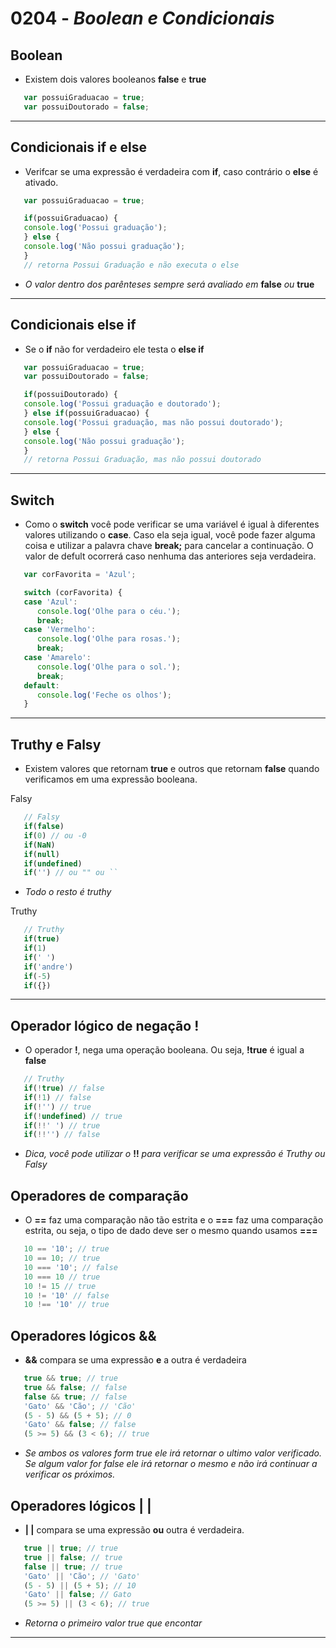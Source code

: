 # 0204 - *Boolean e Condicionais*

## Boolean

* Existem dois valores booleanos **false** e **true**

~~~javascript
   var possuiGraduacao = true;
   var possuiDoutorado = false;
~~~

___

## Condicionais if e else

* Verifcar se uma expressão é verdadeira com **if**, caso contrário o **else** é ativado.

~~~javascript
   var possuiGraduacao = true;

   if(possuiGraduacao) {
   console.log('Possui graduação');
   } else {
   console.log('Não possui graduação');
   }
   // retorna Possui Graduação e não executa o else
~~~

* *O valor dentro dos parênteses sempre será avaliado em* **false** *ou* **true**

___

## Condicionais else if

* Se o **if** não for verdadeiro ele testa o **else if**

~~~javascript
   var possuiGraduacao = true;
   var possuiDoutorado = false;

   if(possuiDoutorado) {
   console.log('Possui graduação e doutorado');
   } else if(possuiGraduacao) {
   console.log('Possui graduação, mas não possui doutorado');
   } else {
   console.log('Não possui graduação');
   }
   // retorna Possui Graduação, mas não possui doutorado
~~~

___

## Switch

* Como o **switch** você pode verificar se uma variável é igual à diferentes valores utilizando o **case**. Caso ela seja igual, você pode fazer alguma coisa e utilizar a palavra chave **break;** para cancelar a continuação. O valor de defult ocorrerá caso nenhuma das anteriores seja verdadeira.

~~~javascript
   var corFavorita = 'Azul';

   switch (corFavorita) {
   case 'Azul':
      console.log('Olhe para o céu.');
      break;
   case 'Vermelho':
      console.log('Olhe para rosas.');
      break;
   case 'Amarelo':
      console.log('Olhe para o sol.');
      break;
   default:
      console.log('Feche os olhos');
   }
~~~

___

## Truthy e Falsy

* Existem valores que retornam **true** e outros que retornam **false** quando verificamos em uma expressão booleana.

Falsy

~~~javascript
   // Falsy
   if(false)
   if(0) // ou -0
   if(NaN)
   if(null)
   if(undefined)
   if('') // ou "" ou ``
~~~

* *Todo o resto é truthy*

Truthy

~~~javascript
   // Truthy
   if(true)
   if(1)
   if(' ')
   if('andre')
   if(-5)
   if({})
~~~

___

## Operador lógico de negação **!**

* O operador **!**, nega uma operação booleana. Ou seja, **!true** é igual a **false**

~~~javascript
   // Truthy
   if(!true) // false
   if(!1) // false
   if(!'') // true
   if(!undefined) // true
   if(!!' ') // true
   if(!!'') // false
~~~

* *Dica, você pode utilizar o* **!!** *para verificar se uma expressão é Truthy ou Falsy*

## Operadores de comparação

* O **==** faz uma comparação não tão estrita e o **===** faz uma comparação estrita, ou seja, o tipo de dado deve ser o mesmo quando usamos **===**

~~~javascript
   10 == '10'; // true
   10 == 10; // true
   10 === '10'; // false
   10 === 10 // true
   10 != 15 // true
   10 != '10' // false
   10 !== '10' // true
~~~

## Operadores lógicos &&

* **&&** compara se uma expressão **e** a outra é verdadeira

~~~javascript
   true && true; // true
   true && false; // false
   false && true; // false
   'Gato' && 'Cão'; // 'Cão'
   (5 - 5) && (5 + 5); // 0
   'Gato' && false; // false
   (5 >= 5) && (3 < 6); // true
~~~

* *Se ambos os valores form true ele irá retornar o ultimo valor verificado. Se algum valor for false ele irá retornar o mesmo e não irá continuar a verificar os próximos.*

## Operadores lógicos  | |

* **| |** compara se uma expressão **ou** outra é verdadeira.

~~~javascript
   true || true; // true
   true || false; // true
   false || true; // true
   'Gato' || 'Cão'; // 'Gato'
   (5 - 5) || (5 + 5); // 10
   'Gato' || false; // Gato
   (5 >= 5) || (3 < 6); // true
~~~

* *Retorna o primeiro valor true que encontar*

___
